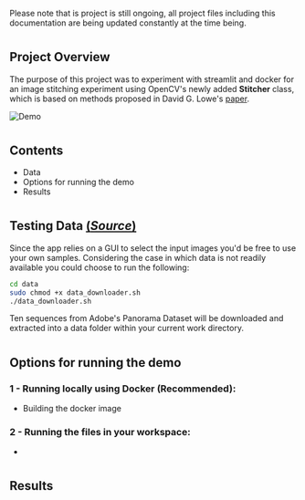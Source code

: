 Please note that is project is still ongoing, all project files including this documentation are being updated constantly at the time being.

#
## Project Overview
The purpose of this project was to experiment with streamlit and docker for an image stitching experiment using OpenCV's newly added **Stitcher** class, which is based on methods proposed in David G. Lowe's [paper](http://matthewalunbrown.com/papers/ijcv2007.pdf).

![Demo](assets/demo.gif)

#

## Contents
- Data
- Options for running the demo
- Results
#

## Testing Data [(*Source*)](https://sourceforge.net/adobe/adobedatasets/panoramas/home/Home/)
Since the app relies on a GUI to select the input images you'd be free to use your own samples. 
Considering the case in which data is not readily available you could choose to run the following:
```bash
cd data
sudo chmod +x data_downloader.sh
./data_downloader.sh
```
Ten sequences from Adobe's Panorama Dataset will be downloaded and extracted into a data folder within your current work directory.
#

## Options for running the demo
### 1 - Running locally using Docker (Recommended):
- Building the docker image

### 2 - Running the files in your workspace:
-

#

## Results